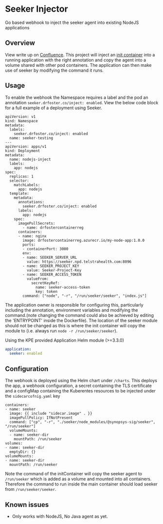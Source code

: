 # Seeker Injector

Go based webhook to inject the seeker agent into existing NodeJS applications

## Overview

View write up on [Confluence](https://confluence.telstrahealth.com/display/DFIA/Running+Seeker+with+Kubernetes+applications). This project will inject an [init container](https://kubernetes.io/docs/concepts/workloads/pods/init-containers/) into a running application with the right annotation and copy the agent into a volume shared with other pod containers. The application can then make use of seeker by modifying the command it runs.

## Usage

To enable the webhook the Namespace requires a label and the pod an annotation `seeker.drfoster.co/inject: enabled`. View the below code block for a full example of a deployment using Seeker.

```
apiVersion: v1
kind: Namespace
metadata:
  labels:
    seeker.drfoster.co/inject: enabled
  name: seeker-testing
---
apiVersion: apps/v1
kind: Deployment
metadata:
  name: nodejs-inject
  labels:
    app: nodejs
spec:
  replicas: 1
  selector:
    matchLabels:
      app: nodejs
  template:
    metadata:
      annotations:
        seeker.drfoster.co/inject: enabled
      labels:
        app: nodejs
    spec:
      imagePullSecrets:
        - name: drfostercontainerreg
      containers:
      - name: nginx
        image: drfostercontainerreg.azurecr.io/my-node-app:1.0.0
        ports:
        - containerPort: 3000
        env:
        - name: SEEKER_SERVER_URL
          value: https://seeker.npd.telstrahealth.com:8096
        - name: SEEKER_PROJECT_KEY
          value: Seeker-Project-Key
        - name: SEEKER_ACCESS_TOKEN
          valueFrom:
            secretKeyRef:
              name: seeker-access-token
              key: token
        command: ["node", "-r", "/run/seeker/seeker", "index.js"]
```

The application owner is responsible for configuring this, particularly including the annotation, environment variables and modifying the command.(note changing the command could also be achieved by editing the 'ENTRYPOINT' inside the Dockerfile). The location of the seeker module should not be changed as this is where the init container will copy the module to (i.e. always run `node -r /run/seeker/seeker`). 

Using the KPE provided Application Helm module (>=3.3.0)

```yaml
application:
  seeker: enabled
```

## Configuration

The webhook is deployed using the Helm chart under `/charts`. This deploys the app, a webhook configuration, a secret containing the TLS certificate and a configMap containing the Kuberentes resources to be injected under the `sidecarcofnig.yaml` key

```
containers:
- name: seeker
  image: {{ include "sidecar.image" . }}
  imagePullPolicy: IfNotPresent
  command: ["cp", "-r", "./seeker/node_modules/@synopsys-sig/seeker", "/run/seeker"]
  volumeMounts:
  - name: seeker-dir
    mountPath: /run/seeker
volumes:
- name: seeker-dir
  emptyDir: {}
volumeMounts:
- name: seeker-dir
  mountPath: /run/seeker
```

Note the command of the initContainer will copy the seeker agent to `/run/seeker` which is added as a volume and mounted into all containers. Therefore the command to run inside the main container should load seeker from `/run/seeker/seeker`.

## Known issues

* Only works with NodeJS, No Java agent as yet.
